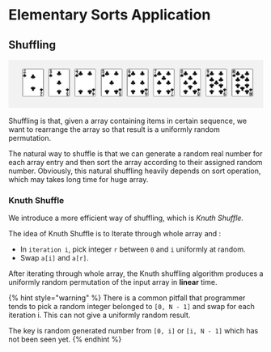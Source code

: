# Elementary Sorts Application

## Shuffling

![](../.gitbook/assets/image%20%2836%29.png)

Shuffling is that, given a array containing items in certain sequence, we want to rearrange the array so that result is a uniformly random permutation.

The natural way to shuffle is that we can generate a random real number for each array entry and then sort the array according to their assigned random number. Obviously, this natural shuffling heavily depends on sort operation, which may takes long time for huge array.

### Knuth Shuffle

We introduce a more efficient way of shuffling, which is _Knuth Shuffle._

The idea of Knuth Shuffle is to Iterate through whole array and :

* In `iteration i`, pick integer `r` between `0` and `i` uniformly at random.
* Swap `a[i]` and `a[r]`.

After iterating through whole array, the Knuth shuffling algorithm produces a uniformly random permutation of the input array in **linear** time.

{% hint style="warning" %}
There is a common pitfall that programmer tends to pick a random integer belonged to `[0, N - 1]` and swap for each iteration i. This can not give a uniformly random result.

The key is random generated number from `[0, i]` or `[i, N - 1]` which has not been seen yet.
{% endhint %}

